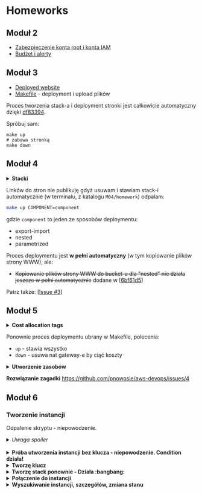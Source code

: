 # Homeworks

## Moduł 2
- [Zabezpieczenie konta root i konta IAM](https://github.com/pnowosie/aws-devops/issues/1)
- [Budżet i alerty](https://github.com/pnowosie/aws-devops/issues/2)

## Moduł 3
- [Deployed website](http://website-single-template-website-dev-s3website-dtxgarz9vgv7.s3-website-eu-west-1.amazonaws.com/)
- [Makefile](https://github.com/pnowosie/aws-devops/blob/master/M03/homework/Makefile) - deployment i upload plików

Proces tworzenia stack-a i deployment stronki jest całkowicie automatyczny dzięki [df83394](https://github.com/pnowosie/aws-devops/commit/df8339475a609deca887e30641dd91aea5d53b60).

Spróbuj sam:
```
make up
# zabawa stronką
make down
```

## Moduł 4

<details>
  <summary><b>Stacki</b></summary>

![image](https://user-images.githubusercontent.com/1813036/122029481-34a2b400-cdcd-11eb-8664-0f98e134085a.png)
</details>

Linków do stron nie publikuję gdyż usuwam i stawiam stack-i automatycznie (w terminalu, z katalogu `M04/homework`)
odpalam:

```bash
make up COMPONENT=component
```

gdzie `component` to jeden ze sposobów deploymentu:
- export-import
- nested
- parametrized

Proces deploymentu jest **w pełni automatyczny** (w tym kopiowanie plików strony WWW), ale:

- ~~Kopiowanie plików strony WWW do bucket-u dla "nested" nie działa jeszcze w pełni automatycznie~~
    dodane w [[6bf61d5](https://github.com/pnowosie/aws-devops/commit/6bf61d5e954266c2176302b8151bbdfd489affae)]

Patrz także: [[Issue #3](https://github.com/pnowosie/aws-devops/issues/3)]

## Moduł 5

<details>
  <summary><b>Cost allocation tags</b></summary>

<img width="783" alt="obraz" src="https://user-images.githubusercontent.com/1813036/122638908-3cc56100-d0f7-11eb-8e81-1a6c6820b66e.png">
</details>


Ponownie proces deploymentu ubrany w Makefile, polecenia:
- `up` - stawia wszystko
- `down` - usuwa nat gateway-e by ciąć koszty


<details>
  <summary><b>Utworzenie zasobów</b></summary>

**Terminal - AWS CLI**
<img width="1312" alt="obraz" src="https://user-images.githubusercontent.com/1813036/122639872-b3b12880-d0fc-11eb-9c26-77d807c4de9b.png">

**AWS - Web console**

- Stacki
<br/>
<img width="1154" alt="obraz" src="https://user-images.githubusercontent.com/1813036/122639955-19051980-d0fd-11eb-9ab4-509654d04e24.png">

- VPC
<br/>
<img width="632" alt="obraz" src="https://user-images.githubusercontent.com/1813036/122640006-4651c780-d0fd-11eb-8524-a4e730a6d393.png">

</details>


**Rozwiązanie zagadki**
https://github.com/pnowosie/aws-devops/issues/4

## Moduł 6

### Tworzenie instancji

Odpalenie skryptu - niepowodzenie. 
<details>
  <summary><i>Uwaga spoiler</i></summary>
W poleceniu `memes-generator/operations/commands/deploy-jumphost.sh` brakuje capability `--capabilities CAPABILITY_NAMED_IAM`

Prosta poprawka - brawo :clap: Karolina.
</details>
<br/>

<details>
  <summary><b>Próba utworzenia instancji bez klucza - niepowodzenie. Condition działa!</b></summary>

![image](https://user-images.githubusercontent.com/1813036/123264523-67018f00-d4fa-11eb-9f67-b7351bd9ddce.png)
</details>

<details>
  <summary><b>Tworzę klucz</b></summary>

```bash
aws ec2 create-key-pair --key-name memes-generator-dev-jumphost-key (...)

aws ec2 describe-key-pairs \
  --key-names memes-generator-dev-jumphost-key \
  --output yaml | tee
KeyPairs:
- KeyFingerprint: 27:30:8c:95:4d:c1:c8:31:fd:cc:35:24:92:df:e4:40:37:6c:dd:26
  KeyName: memes-generator-dev-jumphost-key
  KeyPairId: key-01e515XXXXXXXXXXX
  Tags: []
```
</details>

<details>
  <summary><b>Tworzę stack ponownie - Działa :bangbang:</b></summary>

```bash
make up

...
aws cloudformation deploy --template-file memes-generator/operations/templates/jumphost.yaml ...

Waiting for changeset to be created..
Waiting for stack create/update to complete
Successfully created/updated stack - memes-generator-operations-jumphost-dev
make[1]: Leaving directory '/home/pnowosie/Proj/edu/aws-devops/project'
touch .network
```

![image](https://user-images.githubusercontent.com/1813036/123268042-f65c7180-d4fd-11eb-83e6-e25f8c358d5e.png)

</details>

<details>
  <summary><b>Połączenie do instancji</b></summary>

**1. SSH**

```bash
ssh -i "~/.aws/jumphost-key.pem" ec2-user@ec2-XXXXXXXXXXXXX.eu-west-1.compute.amazonaws.com
Last login: Thu Jun 24 13:17:40 2021 from XXX

       __|  __|_  )
       _|  (     /   Amazon Linux 2 AMI
      ___|\___|___|

https://aws.amazon.com/amazon-linux-2/
[ec2-user@ip-10-0-46-21 ~]$ ls -la
razem 16
drwx------ 3 ec2-user ec2-user  95 06-24 13:18 .
drwxr-xr-x 3 root     root      22 06-24 12:59 ..
-rw------- 1 ec2-user ec2-user  13 06-24 13:18 .bash_history
-rw-r--r-- 1 ec2-user ec2-user  18 2020-07-15  .bash_logout
-rw-r--r-- 1 ec2-user ec2-user 193 2020-07-15  .bash_profile
-rw-r--r-- 1 ec2-user ec2-user 231 2020-07-15  .bashrc
drwx------ 2 ec2-user ec2-user  29 06-24 12:59 .ssh
[ec2-user@ip-10-0-46-21 ~]$ logout
Connection to ec2-XXXXXXXXXXXXX.eu-west-1.compute.amazonaws.com closed.
```

**2. Session Manager**

Do połączenia się z Jumphost-em użyję Session Manager-a z AWS CLI. W tym celu instaluję [plugin dla CLI](https://docs.aws.amazon.com/systems-manager/latest/userguide/session-manager-working-with-install-plugin.html)

```bash
make-network show-jumphost | tee
aws cloudformation describe-stacks     --stack-name memes-generator-operations-jumphost-dev     --output yaml     --query Stacks[].Outputs[]     --region eu-west-1
- Description: The ID of Jump Host Instance
  OutputKey: JumpHostInstanceId
  OutputValue: i-05bcaXXXXXXXXXXXX
- Description: Public IP address of the jumphost instance
...

aws ssm start-session --target i-05bcaXXXXXXXXXXXX --region $REGION

Starting session with SessionId: cli-admin-0XXXXXXXXXXXXXXXX
sh-4.2$ whoami
ssm-user
sh-4.2$ ls /
bin  boot  dev	etc  home  lib	lib64  local  media  mnt  opt  proc  root  run	sbin  srv  sys	tmp  usr  var
sh-4.2$ ls /home
ec2-user  ssm-user
sh-4.2$ exit


Exiting session with sessionId: cli-admin-0XXXXXXXXXXXXXXXX.
```

Zaobserwuj, ze na maszynie są konta dla dwóch userów:
* ec2-user - przy połączeniu przez SSH
* ssm-user - przy połączeniu przez SSM

</details>

<details>
  <summary><b>Wyszukiwanie instancji, szczegółów, zmiana stanu</b></summary>

Rozszezyłem polecenia w pliku `tasks/network.Makefile` które bazują na wyszukiwaniu instancji po tagu `Name`.
Wyszukiwanie po tagu jest realizowane przez `operations/commands/get-jumphost-details.sh`, polecenia wygląda tak

```bash
aws ec2 describe-instances \
    --filter Name=tag:Name,Values=${PROJECT}-${STAGE}-${COMPONENT}-${STACK}-instance \
    --query Reservations[*].Instances[*].[InstanceId,State.Name,PublicIpAddress,PublicDnsName] \
    --output text \
    --region $REGION
```

Oto wynik jego działania (poukrywałem wrazliwe szczegóły)
```bash
make-network get-jumphost-details | tee
i-05bcaXXXXXXXXXXXX	running	IP.000.00.000	ec2-00-000-00-000.eu-west-1.compute.amazonaws.com
```

Mając powyzsze mogę
* `make-network connect-jumphost` - połączyć się przez SSM

* `make-network do-jumphost-stop` - zastopować instancje
```bash 
make-network do-jumphost-stop > /dev/null
make-network get-jumphost-details | tee
i-05bcaXXXXXXXXXXXX	stopping ...
```
* `make-network do-jumphost-start` - wystartować instancje

Dokładne komendy AWS CLI mozna znaleźć w [`tasks/network.Makefile`](https://github.com/pnowosie/aws-devops/blob/master/project/tasks/network.Makefile).

</details>
<br/>
